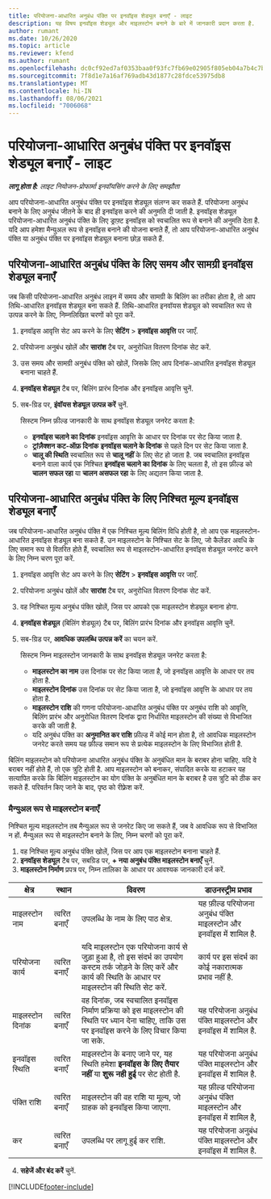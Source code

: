 ```yaml
---
title: परियोजना-आधारित अनुबंध पंक्ति पर इनवॉइस शेड्यूल बनाएँ - लाइट
description: यह विषय इनवॉइस शेड्यूल और माइलस्टोन बनाने के बारे में जानकारी प्रदान करता है.
author: rumant
ms.date: 10/26/2020
ms.topic: article
ms.reviewer: kfend
ms.author: rumant
ms.openlocfilehash: dc0cf92ed7af0353baa0f93fc7fb69e02905f805eb04a7b4c7bc99cfe59da62a
ms.sourcegitcommit: 7f8d1e7a16af769adb43d1877c28fdce53975db8
ms.translationtype: MT
ms.contentlocale: hi-IN
ms.lasthandoff: 08/06/2021
ms.locfileid: "7006068"
---
```

# <a name="create-invoice-schedules-on-a-project-based-contract-line---lite"></a>परियोजना-आधारित अनुबंध पंक्ति पर इनवॉइस शेड्यूल बनाएँ - लाइट

_**लागू होता है:** लाइट नियोजन-प्रोफार्मा इनवॉयसिंग करने के लिए समझौता_

आप परियोजना-आधारित अनुबंध पंक्ति पर इनवॉइस शेड्यूल संलग्न कर सकते हैं. परियोजना अनुबंध बनाने के लिए अनुबंध जीतने के बाद ही इनवॉइस करने की अनुमति दी जाती है. इनवॉइस शेड्यूल परियोजना-आधारित अनुबंध पंक्ति के लिए ड्राफ़्ट इनवॉइस को स्वचालित रूप से बनाने की अनुमति देता है. यदि आप हमेशा मैन्युअल रूप से इनवॉइस बनाने की योजना बनाते हैं, तो आप परियोजना-आधारित अनुबंध पंक्ति या अनुबंध पंक्ति पर इनवॉइस शेड्यूल बनाना छोड़ सकते हैं.

## <a name="create-a-time-and-material-invoice-schedule-for-a-project-based-contract-line"></a>परियोजना-आधारित अनुबंध पंक्ति के लिए समय और सामग्री इनवॉइस शेड्यूल बनाएँ

जब किसी परियोजना-आधारित अनुबंध लाइन में समय और सामग्री के बिलिंग का तरीका होता है, तो आप तिथि-आधारित इनवॉइस शेड्यूल बना सकते हैं. तिथि-आधारित इनवॉयस शेड्यूल को स्वचालित रूप से उत्पन्न करने के लिए, निम्नलिखित चरणों को पूरा करें.

1. इनवॉइस आवृत्ति सेट अप करने के लिए **सेटिंग** > **इनवॉइस आवृत्ति** पर जाएँ.
2. परियोजना अनुबंध खोलें और **सारांश** टैब पर, अनुरोधित वितरण दिनांक सेट करें.
3. उस समय और सामग्री अनुबंध पंक्ति को खोलें, जिसके लिए आप दिनांक-आधारित इनवॉइस शेड्यूल बनाना चाहते हैं. 
4. **इनवॉइस शेड्यूल** टैब पर, बिलिंग प्रारंभ दिनांक और इनवॉइस आवृत्ति चुनें. 
5. सब-ग्रिड पर, **इंवॉयस शेड्यूल उत्पन्न करें** चुनें.

    सिस्टम निम्न फ़ील्ड जानकारी के साथ इनवॉइस शेड्यूल जनरेट करता है:

    - **इनवॉइस चलाने का दिनांक** इनवॉइस आवृत्ति के आधार पर दिनांक पर सेट किया जाता है.
    - **ट्रांज़ैक्शन कट-ऑफ़ दिनांक** **इनवॉइस चलाने के दिनांक** से पहले दिन पर सेट किया जाता है.
    - **चालू की स्थिति** स्वचालित रूप से **चालू नहीं** के लिए सेट हो जाता है. जब स्वचालित इनवॉइस बनाने वाला कार्य एक निश्चित **इनवॉइस चलाने का दिनांक** के लिए चलता है, तो इस फ़ील्ड को **चालन सफल रहा** या **चालन असफल रहा** के लिए अद्यतन किया जाता है.

## <a name="create-a-fixed-price-invoice-schedule-for-a-project-based-contract-line"></a>परियोजना-आधारित अनुबंध पंक्ति के लिए निश्चित मूल्य इनवॉइस शेड्यूल बनाएँ

जब परियोजना-आधारित अनुबंध पंक्ति में एक निश्चित मूल्य बिलिंग विधि होती है, तो आप एक माइलस्टोन-आधारित इनवॉइस शेड्यूल बना सकते हैं. उन माइलस्टोन के निश्चित सेट के लिए, जो कैलेंडर अवधि के लिए समान रूप से वितरित होते हैं, स्वचालित रूप से माइलस्टोन-आधारित इनवॉइस शेड्यूल जनरेट करने के लिए निम्न चरण पूरा करें.

1. इनवॉइस आवृत्ति सेट अप करने के लिए **सेटिंग** > **इनवॉइस आवृत्ति** पर जाएँ.
2. परियोजना अनुबंध खोलें और **सारांश** टैब पर, अनुरोधित वितरण दिनांक सेट करें.
3. वह निश्चित मूल्य अनुबंध पंक्ति खोलें, जिस पर आपको एक माइलस्टोन शेड्यूल बनाना होगा. 
4. **इनवॉइस शेड्यूल** (बिलिंग शेड्यूल) टैब पर, बिलिंग प्रारंभ दिनांक और इनवॉइस आवृत्ति चुनें. 
5. सब-ग्रिड पर, **आवधिक उपलब्धि उत्पन्न करें** का चयन करें.

    सिस्टम निम्न माइलस्टोन जानकारी के साथ इनवॉइस शेड्यूल जनरेट करता है:

    - **माइलस्टोन का नाम** उस दिनांक पर सेट किया जाता है, जो इनवॉइस आवृत्ति के आधार पर तय होता है.
    - **माइलस्टोन दिनांक** उस दिनांक पर सेट किया जाता है, जो इनवॉइस आवृत्ति के आधार पर तय होता है.
    - **माइलस्टोन राशि** की गणना परियोजना-आधारित अनुबंध पंक्ति पर अनुबंध राशि को आवृत्ति, बिलिंग प्रारंभ और अनुरोधित वितरण दिनांक द्वारा निर्धारित माइलस्टोन की संख्या से विभाजित करके की जाती है.
    - यदि अनुबंध पंक्ति का **अनुमानित कर राशि** फ़ील्ड में कोई मान होता है, तो आवधिक माइलस्टोन जनरेट करते समय यह फ़ील्ड समान रूप से प्रत्येक माइलस्टोन के लिए विभाजित होती है.

बिलिंग माइलस्टोन को परियोजना आधारित अनुबंध पंक्ति के अनुबंधित मान के बराबर होना चाहिए. यदि वे बराबर नहीं होते हैं, तो एक त्रुटि होती है. आप माइलस्टोन को बनाकर, संपादित करके या हटाकर यह सत्यापित करके कि बिलिंग माइलस्टोन का योग पंक्ति के अनुबंधित मान के बराबर है उस त्रुटि को ठीक कर सकते हैं. परिवर्तन किए जाने के बाद, पृष्ठ को रीफ़्रेश करें.

### <a name="manually-create-milestones"></a>मैन्युअल रूप से माइलस्टोन बनाएँ

निश्चित मूल्य माइलस्टोन तब मैन्युअल रूप से जनरेट किए जा सकते हैं, जब वे आवधिक रूप से विभाजित न हों. मैन्युअल रूप से माइलस्टोन बनाने के लिए, निम्न चरणों को पूरा करें.

1. वह निश्चित मूल्य अनुबंध पंक्ति खोलें, जिस पर आप एक माइलस्टोन बनाना चाहते हैं. 
2. **इनवॉइस शेड्यूल** टैब पर, सबग्रिड पर, **+ नया अनुबंध पंक्ति माइलस्टोन बनाएँ** चुनें.
3. **माइलस्टोन निर्माण** प्रपत्र पर, निम्न तालिका के आधार पर आवश्यक जानकारी दर्ज करें. 

| क्षेत्र | स्थान | विवरण | डाउनस्ट्रीम प्रभाव |
| --- | --- | --- | --- |
| माइलस्टोन नाम | त्वरित बनाएँ | उपलब्धि के नाम के लिए पाठ क्षेत्र. | यह फ़ील्ड परियोजना अनुबंध पंक्ति माइलस्टोन और इनवॉइस में शामिल है. |
| परियोजना कार्य | त्वरित बनाएँ | यदि माइलस्टोन एक परियोजना कार्य से जुड़ा हुआ है, तो इस संदर्भ का उपयोग कस्टम तर्क जोड़ने के लिए करें और कार्य की स्थिति के आधार पर माइलस्टोन की स्थिति सेट करें. | कार्य पर इस संदर्भ का कोई नकारात्मक प्रभाव नहीं है. |
| माइलस्टोन दिनांक | त्वरित बनाएँ | वह दिनांक, जब स्वचालित इनवॉइस निर्माण प्रक्रिया को इस माइलस्टोन की स्थिति पर ध्यान देना चाहिए, ताकि उस पर इनवॉइस करने के लिए विचार किया जा सके. | यह परियोजना अनुबंध पंक्ति माइलस्टोन और इनवॉइस में शामिल है. |
| इनवॉइस स्थिति | त्वरित बनाएँ | माइलस्टोन के बनाए जाने पर, यह स्थिति हमेशा **इनवॉइस के लिए तैयार नहीं** या **शुरू नही हुई** पर सेट होती है. | यह परियोजना अनुबंध पंक्ति माइलस्टोन और इनवॉइस में शामिल है. |
| पंक्ति राशि | त्वरित बनाएँ | माइलस्टोन की वह राशि या मूल्य, जो ग्राहक को इनवॉइस किया जाएगा. | यह फ़ील्ड परियोजना अनुबंध पंक्ति माइलस्टोन और इनवॉइस में शामिल है, |
| कर | त्वरित बनाएँ | उपलब्धि पर लागू हुई कर राशि. | यह परियोजना अनुबंध पंक्ति माइलस्टोन और इनवॉइस में शामिल है. |

4. **सहेजें और बंद करें** चुनें.


[!INCLUDE[footer-include](../../includes/footer-banner.md)]